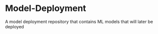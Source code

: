 # Model-Deployment
A model deployment repository that contains ML models that will later be deployed 
